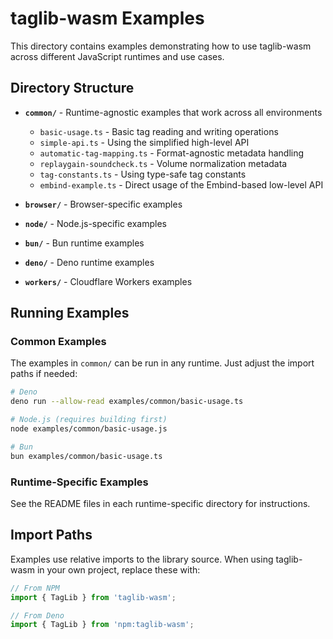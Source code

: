 # taglib-wasm Examples

This directory contains examples demonstrating how to use taglib-wasm across different JavaScript runtimes and use cases.

## Directory Structure

- **`common/`** - Runtime-agnostic examples that work across all environments
  - `basic-usage.ts` - Basic tag reading and writing operations
  - `simple-api.ts` - Using the simplified high-level API
  - `automatic-tag-mapping.ts` - Format-agnostic metadata handling
  - `replaygain-soundcheck.ts` - Volume normalization metadata
  - `tag-constants.ts` - Using type-safe tag constants
  - `embind-example.ts` - Direct usage of the Embind-based low-level API

- **`browser/`** - Browser-specific examples
- **`node/`** - Node.js-specific examples  
- **`bun/`** - Bun runtime examples
- **`deno/`** - Deno runtime examples
- **`workers/`** - Cloudflare Workers examples

## Running Examples

### Common Examples
The examples in `common/` can be run in any runtime. Just adjust the import paths if needed:

```bash
# Deno
deno run --allow-read examples/common/basic-usage.ts

# Node.js (requires building first)
node examples/common/basic-usage.js

# Bun
bun examples/common/basic-usage.ts
```

### Runtime-Specific Examples
See the README files in each runtime-specific directory for instructions.

## Import Paths

Examples use relative imports to the library source. When using taglib-wasm in your own project, replace these with:

```typescript
// From NPM
import { TagLib } from 'taglib-wasm';

// From Deno
import { TagLib } from 'npm:taglib-wasm';
```